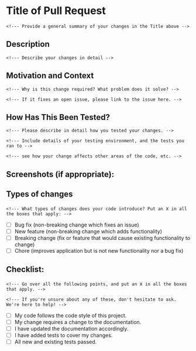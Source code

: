 # Title of Pull Request 

`<!--- Provide a general summary of your changes in the Title above -->`

## Description

`<!--- Describe your changes in detail -->`
 

## Motivation and Context
`<!--- Why is this change required? What problem does it solve? -->`

`<!--- If it fixes an open issue, please link to the issue here. -->`

## How Has This Been Tested?
`<!--- Please describe in detail how you tested your changes. -->`

`<!--- Include details of your testing environment, and the tests you ran to -->`

`<!--- see how your change affects other areas of the code, etc. -->`

## Screenshots (if appropriate):

## Types of changes
`<!--- What types of changes does your code introduce? Put an `x` in all the boxes that apply: -->`

- [ ] Bug fix (non-breaking change which fixes an issue)
- [ ] New feature (non-breaking change which adds functionality)
- [ ] Breaking change (fix or feature that would cause existing functionality to change)
- [ ] Chore (improves application but is not new functionality nor a bug fix)

## Checklist:
`<!--- Go over all the following points, and put an `x` in all the boxes that apply. -->`

`<!--- If you're unsure about any of these, don't hesitate to ask. We're here to help! -->`
- [ ] My code follows the code style of this project.
- [ ] My change requires a change to the documentation.
- [ ] I have updated the documentation accordingly.
- [ ] I have added tests to cover my changes.
- [ ] All new and existing tests passed.
